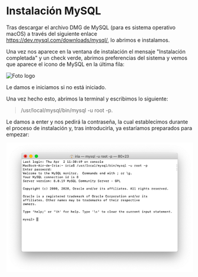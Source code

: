 # Instalación MySQL

Tras descargar el archivo DMG de MySQL (para es sistema operativo macOS) a través del siguiente enlace https://dev.mysql.com/downloads/mysql/, lo abrimos e instalamos.

Una vez nos aparece en la ventana de instalación el mensaje "Instalación completada" y un check verde, abrimos preferencias del sistema y vemos que aparece el icono de MySQL en la última fila:

![Foto logo](https://github.com/iriagonzalez25/Apuntes-2/blob/master/logo.png)

Le damos e iniciamos si no está iniciado. 

Una vez hecho esto, abrimos la terminal y escribimos lo siguiente: 

>/usr/local/mysql/bin/mysql -u root -p.

Le damos a enter y nos pedirá la contraseña, la cual establecimos durante el proceso de instalación y, tras introducirla, ya estaríamos preparados para empezar:

![Foto final](https://github.com/iriagonzalez25/Bases-de-datos-2/blob/master/comando%20final.png) 
